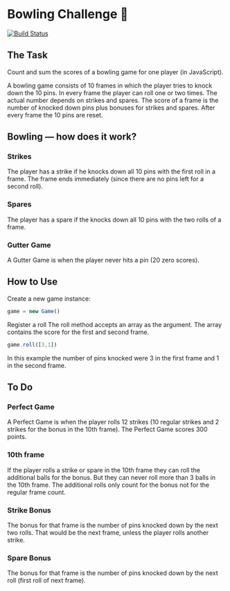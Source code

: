 Bowling Challenge :bowling:
=================

[![Build Status](https://api.travis-ci.org/marioribeiro/bowling-challenge.svg?branch=master)](https://travis-ci.org/marioribeiro/bowling-challenge)

## The Task

Count and sum the scores of a bowling game for one player (in JavaScript).

A bowling game consists of 10 frames in which the player tries to knock down the 10 pins. In every frame the player can roll one or two times. The actual number depends on strikes and spares. The score of a frame is the number of knocked down pins plus bonuses for strikes and spares. After every frame the 10 pins are reset.


## Bowling — how does it work?

### Strikes

The player has a strike if he knocks down all 10 pins with the first roll in a frame. The frame ends immediately (since there are no pins left for a second roll).

### Spares

The player has a spare if the knocks down all 10 pins with the two rolls of a frame.


### Gutter Game

A Gutter Game is when the player never hits a pin (20 zero scores).

## How to Use

Create a new game instance:

```javascript
game = new Game()
```

Register a roll
The roll method accepts an array as the argument. The array contains the score for the first and second frame.

```javascript
game.roll([3,1])
```

In this example the number of pins knocked were 3 in the first frame and 1 in the second frame.
## To Do

### Perfect Game

A Perfect Game is when the player rolls 12 strikes (10 regular strikes and 2 strikes for the bonus in the 10th frame). The Perfect Game scores 300 points.

### 10th frame

If the player rolls a strike or spare in the 10th frame they can roll the additional balls for the bonus. But they can never roll more than 3 balls in the 10th frame. The additional rolls only count for the bonus not for the regular frame count.


### Strike Bonus
The bonus for that frame is the number of pins knocked down by the next two rolls. That would be the next frame, unless the player rolls another strike.

### Spare Bonus
The bonus for that frame is the number of pins knocked down by the next roll (first roll of next frame).






